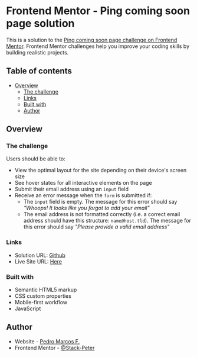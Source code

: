 # Frontend Mentor - Ping coming soon page solution

This is a solution to the [Ping coming soon page challenge on Frontend Mentor](https://www.frontendmentor.io/challenges/ping-single-column-coming-soon-page-5cadd051fec04111f7b848da). Frontend Mentor challenges help you improve your coding skills by building realistic projects.

## Table of contents

- [Overview](#overview)
  - [The challenge](#the-challenge)
  - [Links](#links)
  - [Built with](#built-with)
  - [Author](#author)

## Overview

### The challenge

Users should be able to:

- View the optimal layout for the site depending on their device's screen size
- See hover states for all interactive elements on the page
- Submit their email address using an `input` field
- Receive an error message when the `form` is submitted if:
  - The `input` field is empty. The message for this error should say _"Whoops! It looks like you forgot to add your email"_
  - The email address is not formatted correctly (i.e. a correct email address should have this structure: `name@host.tld`). The message for this error should say _"Please provide a valid email address"_

### Links

- Solution URL: [Github](https://github.com/Stack-Peter/FrontEnd-Mentor007)
- Live Site URL: [Here](https://sad-clarke-1825e6.netlify.app/)

### Built with

- Semantic HTML5 markup
- CSS custom properties
- Mobile-first workflow
- JavaScript

## Author

- Website - [Pedro Marcos F.](https://beacons.page/ferreira_pedro)
- Frontend Mentor - [@Stack-Peter](https://www.frontendmentor.io/profile/Stack-Peter)
